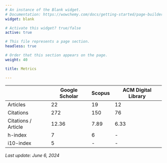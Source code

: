 ```yaml
---
# An instance of the Blank widget.
# Documentation: https://wowchemy.com/docs/getting-started/page-builder/
widget: blank

# Activate this widget? true/false
active: true

# This file represents a page section.
headless: true

# Order that this section appears on the page.
weight: 40

title: Metrics

---
```


|                     | Google Scholar | Scopus | ACM Digital Library |
|---------------------|----------------|--------|---------------------|
| Articles            | 22             | 19	    | 12                  |
| Citations           | 272            | 150    | 76                  |
| Citations / Article | 12.36          | 7.89   | 6.33                |
| h-index             | 7              | 6      | -                   |
| i10-index           | 5              | -      | -                   |

*Last update: June 6, 2024*